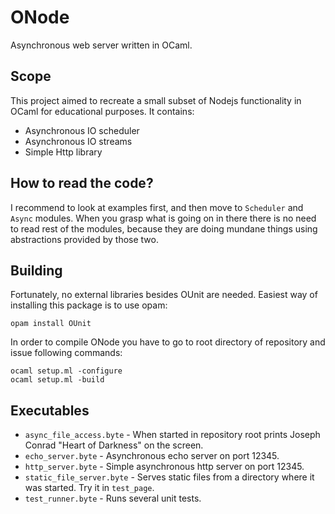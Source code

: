 # ONode
Asynchronous web server written in OCaml.

## Scope
This project aimed to recreate a small subset of Nodejs functionality in OCaml for
educational purposes. It contains:
* Asynchronous IO scheduler
* Asynchronous IO streams
* Simple Http library

## How to read the code?
I recommend to look at examples first, and then move to `Scheduler` and `Async` modules. 
When you grasp what is going on in there there is no need to read rest of the modules, 
because they are doing mundane things using abstractions provided by those two. 

## Building
Fortunately, no external libraries besides OUnit are needed. Easiest way of installing this
package is to use opam:
```
opam install OUnit
```

In order to compile ONode you have to go to root directory of repository and issue following 
commands:
```
ocaml setup.ml -configure
ocaml setup.ml -build
```

## Executables
* `async_file_access.byte` - When started in repository root prints Joseph Conrad "Heart of Darkness" on the screen.
* `echo_server.byte` - Asynchronous echo server on port 12345.
* `http_server.byte` - Simple asynchronous http server on port 12345.
* `static_file_server.byte` - Serves static files from a directory where it was started. Try it in `test_page`.
* `test_runner.byte` - Runs several unit tests.
